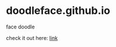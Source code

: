 # doodleface.github.io
face doodle 

check it out here: [link](https://yzhang33.github.io/doodleface.github.io/)
